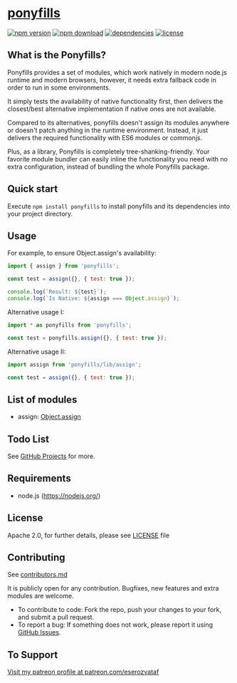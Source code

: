# [ponyfills](https://github.com/eserozvataf/jsmake-libraries)

[![npm version][npm-image]][npm-url]
[![npm download][download-image]][npm-url]
[![dependencies][dep-image]][dep-url]
[![license][license-image]][license-url]


## What is the Ponyfills?

Ponyfills provides a set of modules, which work natively in modern node.js runtime and modern browsers, however, it needs extra fallback code in order to run in some environments.

It simply tests the availability of native functionality first, then delivers the closest/best alternative implementation if native ones are not available.

Compared to its alternatives, ponyfills doesn't assign its modules anywhere or doesn't patch anything in the runtime environment. Instead, it just delivers the required functionality with ES6 modules or commonjs.

Plus, as a library, Ponyfills is completely tree-shanking-friendly. Your favorite module bundler can easily inline the functionality you need with no extra configuration, instead of bundling the whole Ponyfills package.


## Quick start

Execute `npm install ponyfills` to install ponyfills and its dependencies into your project directory.


## Usage

For example, to ensure Object.assign's availability:

```js
import { assign } from 'ponyfills';

const test = assign({}, { test: true });

console.log(`Result: ${test}`);
console.log(`Is Native: ${assign === Object.assign}`);
```

Alternative usage I:

```js
import * as ponyfills from 'ponyfills';

const test = ponyfills.assign({}, { test: true });
```

Alternative usage II:

```js
import assign from 'ponyfills/lib/assign';

const test = assign({}, { test: true });
```


## List of modules

- assign: [Object.assign](https://developer.mozilla.org/en-US/docs/Web/JavaScript/Reference/Global_Objects/Object/assign)


## Todo List

See [GitHub Projects](https://github.com/eserozvataf/jsmake-libraries/projects) for more.


## Requirements

* node.js (https://nodejs.org/)


## License

Apache 2.0, for further details, please see [LICENSE](LICENSE) file


## Contributing

See [contributors.md](contributors.md)

It is publicly open for any contribution. Bugfixes, new features and extra modules are welcome.

* To contribute to code: Fork the repo, push your changes to your fork, and submit a pull request.
* To report a bug: If something does not work, please report it using [GitHub Issues](https://github.com/eserozvataf/jsmake-libraries/issues).


## To Support

[Visit my patreon profile at patreon.com/eserozvataf](https://www.patreon.com/eserozvataf)


[npm-image]: https://img.shields.io/npm/v/ponyfills.svg?style=flat-square
[npm-url]: https://www.npmjs.com/package/ponyfills
[download-image]: https://img.shields.io/npm/dt/ponyfills.svg?style=flat-square
[dep-image]: https://img.shields.io/david/eserozvataf/ponyfills.svg?style=flat-square
[dep-url]: https://github.com/eserozvataf/jsmake-libraries
[license-image]: https://img.shields.io/npm/l/ponyfills.svg?style=flat-square
[license-url]: https://github.com/eserozvataf/jsmake-libraries/blob/master/00_ponyfills/LICENSE
